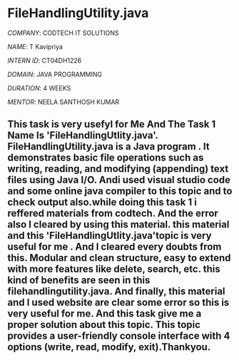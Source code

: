 # FileHandlingUtility.java

*COMPANY*: CODTECH IT SOLUTIONS

*NAME*: T Kavipriya

*INTERN ID*: CT04DH1226

*DOMAIN*: JAVA PROGRAMMING

*DURATION*: 4 WEEKS 

*MENTOR*: NEELA SANTHOSH KUMAR

## This task is very usefyl for Me And The Task 1 Name Is 'FileHandlingUtlity.java'. FileHandlingUtility.java is a  Java program . It demonstrates basic file operations such as writing, reading, and modifying (appending) text files using Java I/O. Andi used visual studio code and some online java compiler to this topic and to check output also.while doing this task 1 i reffered materials from codtech. And the error also I cleared by using this material. this material and this 'FileHandlingUtlity.java'topic is very useful for me . And I cleared every doubts from this. Modular and clean structure, easy to extend with more features like delete, search, etc. this kind of benefits are seen in this filehandlingutility.java. And finally, this material and I used website are clear some error so this is very useful for me. And this task give me a proper solution about this topic. This topic provides a user-friendly console interface with 4 options (write, read, modify, exit).Thankyou.

 

